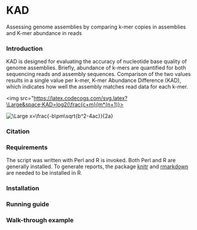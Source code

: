 # KAD
Assessing genome assemblies by comparing k-mer copies in assemblies and K-mer abundance in reads

### Introduction
KAD is designed for evaluating the accuracy of nucleotide base quality of genome assemblies. Briefly, abundance of k-mers are quantified for both sequencing reads and assembly sequences. Comparison of the two values results in a single value per k-mer, K-mer Abundance Difference (KAD), which indicates how well the assembly matches read data for each k-mer.


<img src="https://latex.codecogs.com/svg.latex?\Large&space;KAD=log2(\frac{c+m}{m*(n+1)}>

<img src="https://latex.codecogs.com/svg.latex?\Large&space;x=\frac{-b\pm\sqrt{b^2-4ac}}{2a}" title="\Large x=\frac{-b\pm\sqrt{b^2-4ac}}{2a}" />

### Citation

### Requirements
The script was written with Perl and R is invoked. Both Perl and R are generally installed. To generate reports, the package [knitr](https://github.com/yihui/knitr) and [rmarkdown](https://rmarkdown.rstudio.com) are needed to be installed in R.

### Installation

### Running guide

### Walk-through example




